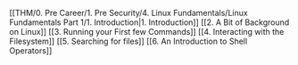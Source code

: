[[THM/0. Pre Career/1. Pre Security/4. Linux Fundamentals/Linux Fundamentals Part 1/1. Introduction|1. Introduction]]
[[2. A Bit of Background on Linux]]
[[3. Running your First few Commands]]
[[4. Interacting with the Filesystem]]
[[5. Searching for files]]
[[6. An Introduction to Shell Operators]]
